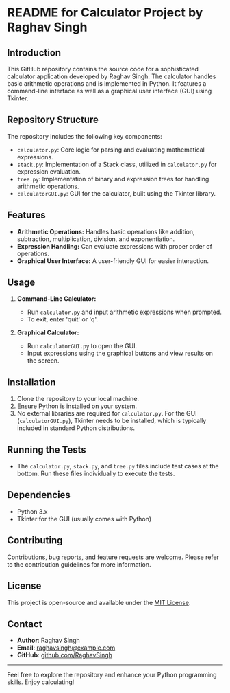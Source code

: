 # README for Calculator Project by Raghav Singh

## Introduction
This GitHub repository contains the source code for a sophisticated calculator application developed by Raghav Singh. The calculator handles basic arithmetic operations and is implemented in Python. It features a command-line interface as well as a graphical user interface (GUI) using Tkinter.

## Repository Structure
The repository includes the following key components:
- `calculator.py`: Core logic for parsing and evaluating mathematical expressions.
- `stack.py`: Implementation of a Stack class, utilized in `calculator.py` for expression evaluation.
- `tree.py`: Implementation of binary and expression trees for handling arithmetic operations.
- `calculatorGUI.py`: GUI for the calculator, built using the Tkinter library.

## Features
- **Arithmetic Operations:** Handles basic operations like addition, subtraction, multiplication, division, and exponentiation.
- **Expression Handling:** Can evaluate expressions with proper order of operations.
- **Graphical User Interface:** A user-friendly GUI for easier interaction.

## Usage
1. **Command-Line Calculator:**
   - Run `calculator.py` and input arithmetic expressions when prompted.
   - To exit, enter 'quit' or 'q'.

2. **Graphical Calculator:**
   - Run `calculatorGUI.py` to open the GUI.
   - Input expressions using the graphical buttons and view results on the screen.

## Installation
1. Clone the repository to your local machine.
2. Ensure Python is installed on your system.
3. No external libraries are required for `calculator.py`. For the GUI (`calculatorGUI.py`), Tkinter needs to be installed, which is typically included in standard Python distributions.

## Running the Tests
- The `calculator.py`, `stack.py`, and `tree.py` files include test cases at the bottom. Run these files individually to execute the tests.

## Dependencies
- Python 3.x
- Tkinter for the GUI (usually comes with Python)

## Contributing
Contributions, bug reports, and feature requests are welcome. Please refer to the contribution guidelines for more information.

## License
This project is open-source and available under the [MIT License](https://opensource.org/licenses/MIT).

## Contact
- **Author**: Raghav Singh
- **Email**: [raghavsingh@example.com](mailto:raghavsingh@example.com)
- **GitHub**: [github.com/RaghavSingh](https://github.com/RaghavSingh)

---

Feel free to explore the repository and enhance your Python programming skills. Enjoy calculating!
